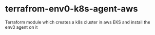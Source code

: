 # terrafrom-env0-k8s-agent-aws
Terraform module which creates a k8s cluster in aws EKS and install the env0 agent on it
